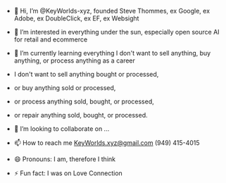 - 👋 Hi, I’m @KeyWorlds-xyz, founded Steve Thommes, ex Google, ex Adobe, ex DoubleClick, ex EF, ex Websight

- 👀 I’m interested in everything under the sun, especially open source AI for retail and ecommerce
- 🌱 I’m currently learning everything I don't want to sell anything, buy anything, or process anything as a career
- I don't want to sell anything bought or processed,
- or buy anything sold or processed,
- or process anything sold, bought, or processed,
- or repair anything sold, bought, or processed.
- 💞️ I’m looking to collaborate on ...
- 📫 How to reach me KeyWorlds.xyz@gmail.com (949) 415-4015
- 😄 Pronouns: I am, therefore I think
- ⚡ Fun fact: I was on Love Connection

<!---
KeyWorlds-xyz/KeyWorlds-xyz is a ✨ special ✨ repository because its `README.md` (this file) appears on your GitHub profile.
You can click the Preview link to take a look at your changes.
--->
